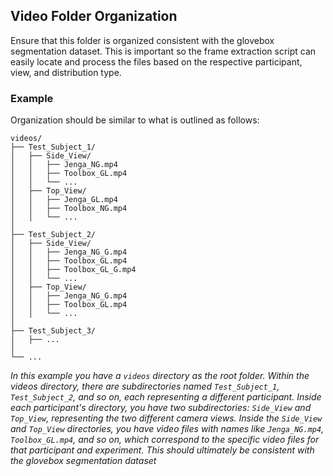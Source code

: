 ## Video Folder Organization

Ensure that this folder is organized consistent with the glovebox segmentation dataset. This is important so the frame extraction script can easily locate and process the files based on the respective participant, view, and distribution type.

### Example

Organization should be similar to what is outlined as follows:

```
videos/
├── Test_Subject_1/
│   ├── Side_View/
│   │   ├── Jenga_NG.mp4
│   │   ├── Toolbox_GL.mp4
│   │   └── ...
│   ├── Top_View/
│   │   ├── Jenga_GL.mp4
│   │   ├── Toolbox_NG.mp4
│   │   └── ...
│
├── Test_Subject_2/
│   ├── Side_View/
│   │   ├── Jenga_NG_G.mp4
│   │   ├── Toolbox_GL.mp4
│   │   ├── Toolbox_GL_G.mp4
│   │   └── ...
│   ├── Top_View/
│   │   ├── Jenga_NG_G.mp4
│   │   ├── Toolbox_GL.mp4
│   │   └── ...
│
├── Test_Subject_3/
│   ├── ...
│
└── ...
```

_In this example you have a `videos` directory as the root folder. Within the videos directory, there are subdirectories named `Test_Subject_1`, `Test_Subject_2`, and so on, each representing a different participant. Inside each participant's directory, you have two subdirectories: `Side_View` and `Top_View`, representing the two different camera views. Inside the `Side_View` and `Top_View` directories, you have video files with names like `Jenga_NG.mp4`, `Toolbox_GL.mp4`, and so on, which correspond to the specific video files for that participant and experiment. This should ultimately be consistent with the glovebox segmentation dataset_
